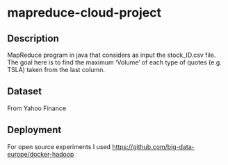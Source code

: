 # mapreduce-cloud-project

## Description

MapReduce program in java that considers as input the stock_ID.csv file. The goal here is to find the maximum ‘Volume’
of each type of quotes (e.g. TSLA) taken from the last column.

## Dataset

From Yahoo Finance

## Deployment 

For open source experiments I used https://github.com/big-data-europe/docker-hadoop 
